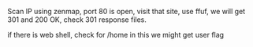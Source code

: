 Scan IP using zenmap, port 80 is open, visit that site, use ffuf, we will get 301 and 200 OK, check 301 response files.

if there is web shell, check for /home in this we might get user flag
